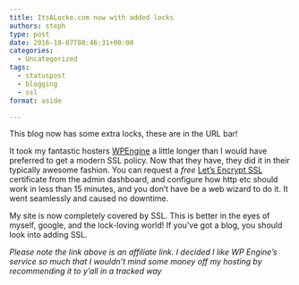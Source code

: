 ```yaml
---
title: ItsALocke.com now with added locks
authors: steph
type: post
date: 2016-10-07T08:46:31+00:00
categories:
  - Uncategorized
tags:
  - statuspost
  - blogging
  - ssl
format: aside

---
```

This blog now has some extra locks, these are in the URL bar!

It took my fantastic hosters [WPEngine][1] a little longer than I would have preferred to get a modern SSL policy. Now that they have, they did it in their typically awesome fashion. You can request a _free_ [Let&#8217;s Encrypt SSL][2] certificate from the admin dashboard, and configure how http etc should work in less than 15 minutes, and you don&#8217;t have be a web wizard to do it. It went seamlessly and caused no downtime.

My site is now completely covered by SSL. This is better in the eyes of myself, google, and the lock-loving world! If you&#8217;ve got a blog, you should look into adding SSL.

_Please note the link above is an affiliate link. I decided I like WP Engine&#8217;s service so much that I wouldn&#8217;t mind some money off my hosting by recommending it to y&#8217;all in a tracked way_

 [1]: http://www.shareasale.com/r.cfm?u=1379877&m=41388&b=394686
 [2]: https://letsencrypt.org/